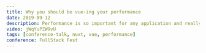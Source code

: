 ```yaml
---
title: Why you should be vue-ing your performance
date: 2019-09-12
description: Performance is so important for any application and really we all should be vueing it a little more. This lightening talk covers some tips to help you improve your performance of your Vue and Nuxt application.
video: jWqYuPZW9vU
tags: [conference-talk, nuxt, vue, performance]
conference: FullStack Fest
---
```

